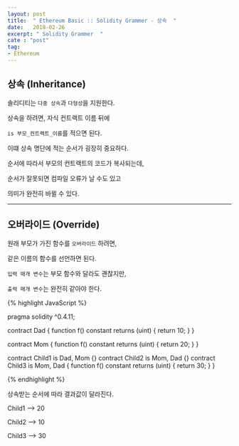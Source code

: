 ```yaml
---
layout: post
title:  " Ethereum Basic :: Solidity Grammer - 상속  "
date:   2018-02-26
excerpt: " Solidity Grammer  "
cate : "post"
tag:
- Ethereum
---
```



## 상속 (Inheritance)

솔리디티는 `다중 상속`과 `다형성`을 지원한다.

상속을 하려면, 자식 컨트랙트 이름 뒤에 

`is 부모_컨트랙트_이름`를 적으면 된다.

이떄 상속 명단에 적는 순서가 굉장히 중요하다.

순서에 따라서 부모의 컨트랙트의 코드가 복사되는데,

순서가 잘못되면 컴파일 오류가 날 수도 있고

의미가 완전히 바뀔 수 있다.


---

## 오버라이드 (Override)

원래 부모가 가진 함수를 `오버라이드` 하려면,

같은 이름의 함수를 선언하면 된다.

`입력 매개 변수`는 부모 함수와 달라도 괜찮지만,

`출력 매개 변수`는 완전히 같아야 한다.


{% highlight JavaScript %}

pragma solidity ^0.4.11;

contract Dad {
    function f() constant returns (uint) {
        return 10;
    }
}

contract Mom {
    function f() constant returns (uint) {
        return 20;
    }
}

contract Child1 is Dad, Mom {}
contract Child2 is Mom, Dad {}
contract Child3 is Mom, Dad {
    function f() constant returns (uint) {
        return 30;
    }
}


{% endhighlight %}

상속받는 순서에 따라 결과값이 달라진다.

Child1  --> 20

Child2  --> 10

Child3  --> 30
